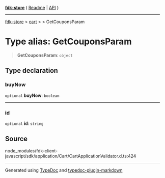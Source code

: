 [**fdk-store**](../../../README.md) ( [Readme](../../../README.md) \| [API](../../../API.md) )

---

[fdk-store](../../../API.md) > [cart](../../README.md) > [<internal>](../README.md) > GetCouponsParam

# Type alias: GetCouponsParam

> **GetCouponsParam**: `object`

## Type declaration

### buyNow

`optional` **buyNow**: `boolean`

---

### id

`optional` **id**: `string`

## Source

node_modules/fdk-client-javascript/sdk/application/Cart/CartApplicationValidator.d.ts:424

---

Generated using [TypeDoc](https://typedoc.org/) and [typedoc-plugin-markdown](https://www.npmjs.com/package/typedoc-plugin-markdown)

